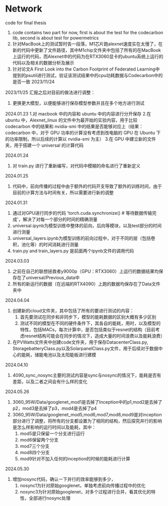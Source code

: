 # Network
 code for final thesis

1. code contains two part for now, first is about the test for the codecarbon lib, second is about test for powermetrics
2. 针对MacBook上的测试暂时告一段落，M1芯片跑alexnet速度实在太慢了，在新的代码中更新了文件路径，其中M1chip文件夹中包括了所有的在MacBook上运行的代码，而Alexnet中的代码为在RTX3060显卡的ubuntu系统上运行的代码以及相关的数据分析及展示
3. 针对论文A First Look into the Carbon Footprint of Federated Learning中提到的psutil进行测试，验证该测试结果中的cpu功耗数据与Codecarbon中的是否一致 2023/11/24

2023/11/25
汇报之后对目前的做法进行调整：
1. 更换更大模型，以便能够进行保存模型参数并且在多个地方进行测试

2024.01.23
1.对 macbook 中的内容和 ubuntu 中的内容进行分开保存
2.在 ubuntu 中，Alexnet_linux 的文件中为最开始的实验内容，用于比较 codecarbon 中的结果和 nvidia-smi 中的结果是否能够对应上（结果：codecarbon 中，对于 GPU 功率的计算没有考虑到改电脑的 GPU 在 Ubuntu 下的功率限制，所以后续的计算以 nvidia-smi 为主）
3.在 GPU 中建立新的文件夹，用于搭建一个 universal 的计算代码

2024.01.24
1. 对 train.py 进行了重新编写，对代码中模糊的命名进行了重新定义

2024.01.25
1. 代码中，前向传播的过程中由于额外的代码开支导致了额外的训练时间，由于目前的计算方法与时间有关，所以需要进行新的调整

2024.01.31
1. 通过对GPU进行同步的代码 'torch.cuda.synchronize()  # 等待数据传输完成'，解决了对每一个部分的时间的精确测量
2. universal.ipynb为模型训练中整体的前向，后向等模块，以及test部分的时间进行测量
3. universal_layers.ipynb为模型训练的前向过程中，对于不同的层（包括卷积，池化等）的时间消耗进行测量
4. train.py and train_layers.py 是前面两个ipynb文件的调用代码

2024.03.03
1. 之前在自己的联想拯救者y9000p（GPU：RTX3060）上运行的数据结果均保存在了universal/Previous_data中
2. 所有的新运行的数据（在远端的RTX4090）上跑的数据均保存在了Data文件夹中

2024.04.04
1. 创建新的cloud文件夹，其中包括了所有的要进行测试的内容：
    1. 首先要测试在同步和非同步下，模型的能耗数据的区别大概有多少区别
    2. 测试不同的模型在不同的硬件条件下，其各自的能耗，用时，以及模型的特性，包括MACs，每次计算中，是否包括类似于resnet的结构（目前考虑resnet结构可能会在同步的情况下，造成大量的时间浪费以及能耗浪费）
2. 在PVWatts文件夹中创建code文件夹，用于保存DatacenterClass.py, StoragebatteryClass.py以及SolarpanelClass.py文件，用于后续对于数据中心的能耗，储能电池以及太阳能板进行建模

2024.04.10
1. 4090_sync_nosync主要的测试内容是sync与nosync的情况下，能耗是否有差距，以及二者之间会有什么样的变化

2024.05.26
1. 3060_95W/Data/googlenet_mod1是去掉了Inception中的p1,mod2是去掉了p2，mod3是去掉了p3，mod4是去掉了p4
2. 3060_95W/Data/googlenet_mod5,mod6,mod7,mod8,mod9是对inception部分进行了调整，将所有的分支都设置为了相同的结构，然后探究并行的影响是怎么样影响的运行时间以及能耗，其中：
    1) mod5是只保留一个分支进行运行
    2) mod6保留两个分支
    3) mod7三个分支 
    4) mod8四个分支
    5) mod9针对不加入任何的inception的时候的能耗进行计算

2024.05.30
1. 增加nosync代码，确认一下并行的效率能够到多少，
    1) nosync1为针对原始googlenet，单独考虑前向传播过程中的优化
    3) nosync3为针对原始googlenet，对多个过程进行合并，看其优化的特性，全部进行nosync处理